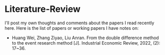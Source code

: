 # Literature-Review
I'll post my own thoughts and comments about the papers I read recently here. 
Here is the list of papers or working papers I have notes on:
* Huang Wei, Zhang Ziyao, Liu Anran. From the double difference method to the event research method [J]. Industrial Economic Review, 2022, (2): 17~36.
